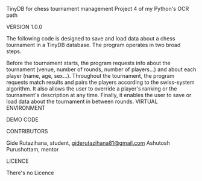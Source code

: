 TinyDB for chess tournament management
Project 4 of my Python's OCR path

VERSION 1.0.0

The following code is designed to save and load data about a chess tournament in a TinyDB database. 
The program operates in two broad steps. 

Before the tournament starts, the program requests info about the tournament (venue, number of rounds, number of players...)
and about each player (name, age, sex...). 
Throughout the tournament, the program requests match results and pairs the players according to the swiss-system algorithm. 
It also allows the user to override a player's ranking or the tournament's description at any time. Finally, it enables 
the user to save or load data about the tournament in between rounds. 
VIRTUAL ENVIRONMENT


DEMO CODE


CONTRIBUTORS

Gide Rutazihana, student, giderutazihana81@gmail.com 
Ashutosh Purushottam, mentor

LICENCE

There's no Licence
